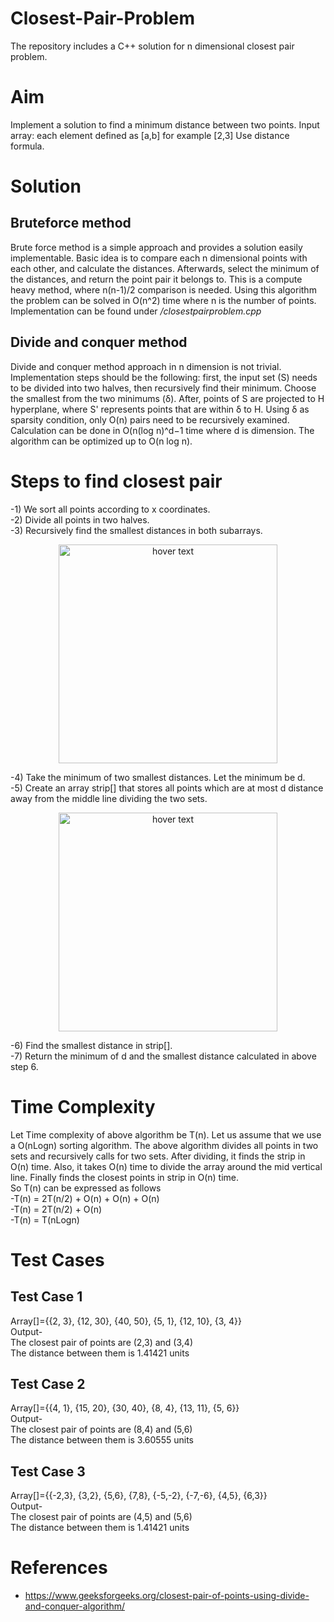 # Closest-Pair-Problem
The repository includes a C++ solution for n dimensional closest pair problem.

# Aim
Implement a solution to find a minimum distance between two points.
Input array: each element defined as [a,b] for example [2,3]
Use distance formula.

# Solution
## Bruteforce method
Brute force method is a simple approach and provides a solution easily implementable. Basic idea is to compare each n dimensional points with each other, and calculate the distances. Afterwards, select the minimum of the distances, and return the point pair it belongs to. This is a compute heavy method, where n(n-1)/2 comparison is needed. Using this algorithm the problem can be solved in O(n^2) time where n is the number of points. Implementation can be found under */closestpairproblem.cpp*

## Divide and conquer method
Divide and conquer method approach in n dimension is not trivial. Implementation steps should be the following: first, the input set (S) needs to be divided into two halves, then recursively find their minimum. Choose the smallest from the two minimums (δ). After, points of S are projected to H hyperplane, where S' represents points that are within δ to H. Using δ as sparsity condition, only O(n) pairs need to be recursively examined. Calculation can be done in O(n(log n)^d−1 time where d is dimension. The algorithm can be optimized up to O(n log n).

# Steps to find closest pair
-1) We sort all points according to x coordinates.<br>
-2) Divide all points in two halves.<br>
-3) Recursively find the smallest distances in both subarrays.<br>
<p align="center">
  <img src="https://media.geeksforgeeks.org/wp-content/uploads/mindis.png" width="350" title="hover text">
</p>
-4) Take the minimum of two smallest distances. Let the minimum be d.<br> 
-5) Create an array strip[] that stores all points which are at most d distance away from the middle line dividing the two sets.<br>
<p align="center">
  <img src="https://media.geeksforgeeks.org/wp-content/uploads/closepair.png" width="350" title="hover text">
</p>
-6) Find the smallest distance in strip[]. <br>
-7) Return the minimum of d and the smallest distance calculated in above step 6.<br>

# Time Complexity
Let Time complexity of above algorithm be T(n). Let us assume that we use a O(nLogn) sorting algorithm. The above algorithm divides all points in two sets and recursively calls for two sets.
After dividing, it finds the strip in O(n) time. Also, it takes O(n) time to divide the  array around the mid vertical line. Finally finds the closest points in strip in O(n) time.<br> 
So T(n) can be expressed as follows<br> 
-T(n) = 2T(n/2) + O(n) + O(n) + O(n) <br>
-T(n) = 2T(n/2) + O(n) <br>
-T(n) = T(nLogn)<br>



# Test Cases
## Test Case 1
Array[]={{2, 3}, {12, 30}, {40, 50}, {5, 1}, {12, 10}, {3, 4}}<br>
Output-<br>
The closest pair of points are (2,3) and (3,4)<br> 
The distance between them is 1.41421 units<br>

## Test Case 2
Array[]={{4, 1}, {15, 20}, {30, 40}, {8, 4}, {13, 11}, {5, 6}}<br>
Output-<br>
The closest pair of points are (8,4) and (5,6)<br> 
The distance between them is 3.60555 units<br>

## Test Case 3
Array[]={{-2,3}, {3,2}, {5,6}, {7,8}, {-5,-2}, {-7,-6}, {4,5}, {6,3}}<br>
Output-<br>
The closest pair of points are (4,5) and (5,6)<br> 
The distance between them is 1.41421 units

# References
- https://www.geeksforgeeks.org/closest-pair-of-points-using-divide-and-conquer-algorithm/
